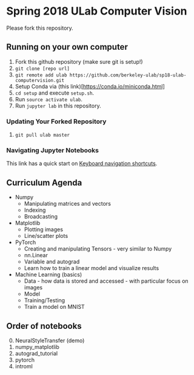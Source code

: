 # Spring 2018 ULab Computer Vision

Please fork this repository.

## Running on your own computer
1. Fork this github repository (make sure git is setup!)
1. `git clone [repo url]`
1. `git remote add ulab https://github.com/berkeley-ulab/sp18-ulab-computervision.git`
1. Setup Conda via (this link)[https://conda.io/miniconda.html]
1. `cd setup` and execute `setup.sh`. 
1. Run `source activate ulab`.
1. Run `jupyter lab` in this repository.


### Updating Your Forked Repository
1. ```git pull ulab master```

### Navigating Jupyter Notebooks
This link has a quick start on [Keyboard navigation shortcuts](http://jupyter-notebook.readthedocs.io/en/stable/examples/Notebook/Notebook%20Basics.html#Keyboard-Navigation).

## Curriculum Agenda
* Numpy
    * Manipulating matrices and vectors
    * Indexing
    * Broadcasting
* Matplotlib
    * Plotting images
    * Line/scatter plots
* PyTorch
    * Creating and manipulating Tensors - very similar to Numpy
    * nn.Linear
    * Variable and autograd
    * Learn how to train a linear model and visualize results
* Machine Learning (basics)
    * Data - how data is stored and accessed - with particular focus on images
    * Model
    * Training/Testing
    * Train a model on MNIST

## Order of notebooks
0. NeuralStyleTransfer (demo)
1. numpy_matplotlib
2. autograd_tutorial
3. pytorch
4. introml